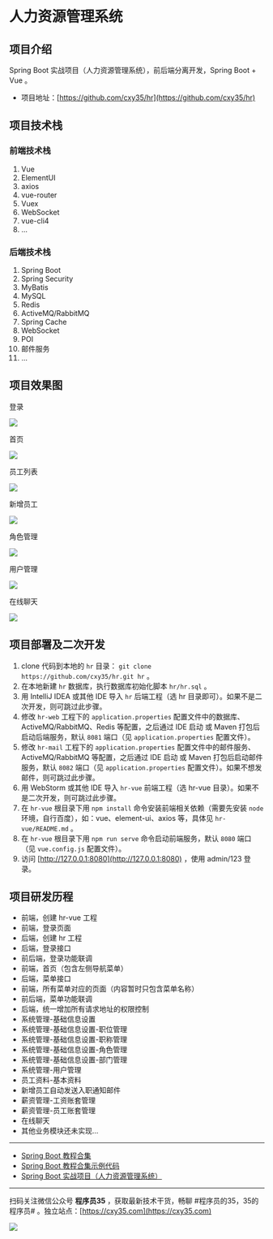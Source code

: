 # 人力资源管理系统

## 项目介绍

Spring Boot 实战项目（人力资源管理系统），前后端分离开发，Spring Boot + Vue 。

- 项目地址：[https://github.com/cxy35/hr](https://github.com/cxy35/hr)

## 项目技术栈

### 前端技术栈

1. Vue
2. ElementUI
3. axios
4. vue-router
5. Vuex
6. WebSocket
7. vue-cli4
8. ...

### 后端技术栈

1. Spring Boot
2. Spring Security
3. MyBatis
4. MySQL
5. Redis
6. ActiveMQ/RabbitMQ
7. Spring Cache
8. WebSocket
9. POI
10. 邮件服务
11. ...

## 项目效果图

登录

![](https://oscimg.oschina.net/oscnet/up-f1bb1a9dcf69435da89054fd98a91bf0f6c.png)

首页

![](https://oscimg.oschina.net/oscnet/up-bf28b202417cb2040b8a9ed1854788a423a.png)

员工列表

![](https://oscimg.oschina.net/oscnet/up-05405d2c04606aaff686d277f9f16ba7b4b.png)

新增员工

![](https://oscimg.oschina.net/oscnet/up-98df569bad73ce4ef4fe32b9b606a7e21ef.png)

角色管理

![](https://oscimg.oschina.net/oscnet/up-4e9c51fe334994c728a0e4d4e8f0e6c9963.png)

用户管理

![](https://oscimg.oschina.net/oscnet/up-9958c4977b05d2ef529413c0ebd5a9376ce.png)

在线聊天

![](https://oscimg.oschina.net/oscnet/up-73929a7a0a07d7fed372401fb08c989fd0e.png)

## 项目部署及二次开发

1. clone 代码到本地的 `hr` 目录： `git clone https://github.com/cxy35/hr.git hr` 。
2. 在本地新建 `hr` 数据库，执行数据库初始化脚本 `hr/hr.sql` 。
3. 用 IntelliJ IDEA 或其他 IDE 导入 `hr` 后端工程（选 hr 目录即可）。如果不是二次开发，则可跳过此步骤。
4. 修改 `hr-web` 工程下的 `application.properties` 配置文件中的数据库、ActiveMQ/RabbitMQ、Redis 等配置，之后通过 IDE 启动 或 Maven 打包后启动后端服务，默认 `8081` 端口（见 `application.properties` 配置文件）。
5. 修改 `hr-mail` 工程下的 `application.properties` 配置文件中的邮件服务、ActiveMQ/RabbitMQ 等配置，之后通过 IDE 启动 或 Maven 打包后启动邮件服务，默认 `8082` 端口（见 `application.properties` 配置文件）。如果不想发邮件，则可跳过此步骤。
6. 用 WebStorm 或其他 IDE 导入 `hr-vue` 前端工程（选 hr-vue 目录）。如果不是二次开发，则可跳过此步骤。
7. 在 `hr-vue` 根目录下用 `npm install` 命令安装前端相关依赖（需要先安装 `node` 环境，自行百度），如：vue、element-ui、axios 等，具体见 `hr-vue/README.md` 。
8. 在 `hr-vue` 根目录下用 `npm run serve` 命令启动前端服务，默认 `8080` 端口（见 `vue.config.js` 配置文件）。
9. 访问 [http://127.0.0.1:8080](http://127.0.0.1:8080) ，使用 admin/123 登录。

## 项目研发历程

- 前端，创建 hr-vue 工程
- 前端，登录页面
- 后端，创建 hr 工程
- 后端，登录接口
- 前后端，登录功能联调
- 前端，首页（包含左侧导航菜单）
- 后端，菜单接口
- 前端，所有菜单对应的页面（内容暂时只包含菜单名称）
- 前后端，菜单功能联调
- 后端，统一增加所有请求地址的权限控制
- 系统管理-基础信息设置
- 系统管理-基础信息设置-职位管理
- 系统管理-基础信息设置-职称管理
- 系统管理-基础信息设置-角色管理
- 系统管理-基础信息设置-部门管理
- 系统管理-用户管理
- 员工资料-基本资料
- 新增员工自动发送入职通知邮件
- 薪资管理-工资账套管理
- 薪资管理-员工账套管理
- 在线聊天
- 其他业务模块还未实现...


---

- [Spring Boot 教程合集](https://mp.weixin.qq.com/s/9vOiAxHFnfJnRwSlTfAHwg)
- [Spring Boot 教程合集示例代码](https://github.com/cxy35/spring-boot-samples)
- [Spring Boot 实战项目（人力资源管理系统）](https://github.com/cxy35/hr)


---

扫码关注微信公众号 **程序员35** ，获取最新技术干货，畅聊 #程序员的35，35的程序员# 。独立站点：[https://cxy35.com](https://cxy35.com)

![](https://oscimg.oschina.net/oscnet/up-285838b9c516db5bb1ba760f292f2346078.JPEG)